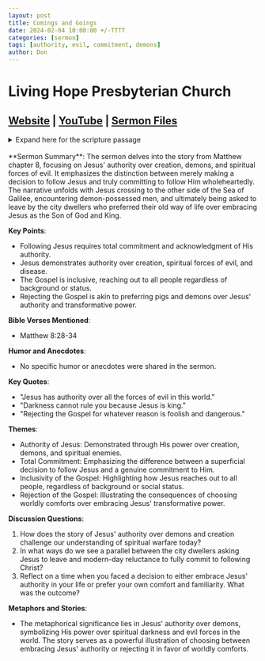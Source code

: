 ```yaml
---
layout: post
title: Comings and Goings
date: 2024-02-04 10:00:00 +/-TTTT
categories: [sermon]
tags: [authority, evil, commitment, demons]
author: Don
---
```

# Living Hope Presbyterian Church 

## [Website](https://www.livinghopepresbyterian.org/) | [YouTube](https://www.youtube.com/@LivingHopePresbyterianChurch) | [Sermon Files](https://github.com/jobian-ai/LHP-Sermons/tree/main/sermons/24-02-04)

<details closed>
  <summary>Expand here for the scripture passage</summary>
<br/><br/><b>Matthew 8</b>
<br/><br/><i>
28 And when he came to the other side, to the country of the Gadarenes, two demon-possessed men met him, coming out of the tombs, so fierce that no one could pass that way. 29 And behold, they cried out, “What have you to do with us, O Son of God? Have you come here to torment us before the time?” 30 Now a herd of many pigs was feeding at some distance from them. 31 And the demons begged him, saying, “If you cast us out, send us away into the herd of pigs.” 32 And he said to them, “Go.” So they came out and went into the pigs, and behold, the whole herd rushed down the steep bank into the sea and drowned in the waters. 33 The herdsmen fled, and going into the city they told everything, especially what had happened to the demon-possessed men. 34 And behold, all the city came out to meet Jesus, and when they saw him, they begged him to leave their region.
<br/><br/></i>
ESV: The Holy Bible, English Standard Version ©2011 Crossway Bibles, a division of Good News Publishers.  All rights reserved.
<br/><br/>
</details>
<br/>
**Sermon Summary**:
The sermon delves into the story from Matthew chapter 8, focusing on Jesus' authority over creation, demons, and spiritual forces of evil. It emphasizes the distinction between merely making a decision to follow Jesus and truly committing to follow Him wholeheartedly. The narrative unfolds with Jesus crossing to the other side of the Sea of Galilee, encountering demon-possessed men, and ultimately being asked to leave by the city dwellers who preferred their old way of life over embracing Jesus as the Son of God and King.

**Key Points**:
- Following Jesus requires total commitment and acknowledgment of His authority.
- Jesus demonstrates authority over creation, spiritual forces of evil, and disease.
- The Gospel is inclusive, reaching out to all people regardless of background or status.
- Rejecting the Gospel is akin to preferring pigs and demons over Jesus' authority and transformative power.

**Bible Verses Mentioned**:
- Matthew 8:28-34

**Humor and Anecdotes**:
- No specific humor or anecdotes were shared in the sermon.

**Key Quotes**:
- "Jesus has authority over all the forces of evil in this world."
- "Darkness cannot rule you because Jesus is king."
- "Rejecting the Gospel for whatever reason is foolish and dangerous."

**Themes**:
- Authority of Jesus: Demonstrated through His power over creation, demons, and spiritual enemies.
- Total Commitment: Emphasizing the difference between a superficial decision to follow Jesus and a genuine commitment to Him.
- Inclusivity of the Gospel: Highlighting how Jesus reaches out to all people, regardless of background or social status.
- Rejection of the Gospel: Illustrating the consequences of choosing worldly comforts over embracing Jesus' transformative power.

**Discussion Questions**:
1. How does the story of Jesus' authority over demons and creation challenge our understanding of spiritual warfare today?
2. In what ways do we see a parallel between the city dwellers asking Jesus to leave and modern-day reluctance to fully commit to following Christ?
3. Reflect on a time when you faced a decision to either embrace Jesus' authority in your life or prefer your own comfort and familiarity. What was the outcome?

**Metaphors and Stories**:
- The metaphorical significance lies in Jesus' authority over demons, symbolizing His power over spiritual darkness and evil forces in the world. The story serves as a powerful illustration of choosing between embracing Jesus' authority or rejecting it in favor of worldly comforts.
